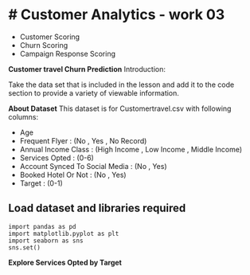 # # Customer Analytics - work 03
 - Customer Scoring
 - Churn Scoring
 - Campaign Response Scoring

**Customer travel Churn Prediction**
Introduction: 

Take the data set that is included in the lesson and add it to the code section to provide a variety of viewable information.

**About Dataset**
This dataset is for Customertravel.csv with following columns:
 - Age
 - Frequent Flyer : (No , Yes , No Record)
 - Annual Income Class : (High Income , Low Income , Middle Income)
 - Services Opted : (0-6)
 - Account Synced To Social Media	: (No , Yes)
 - Booked Hotel Or Not : (No , Yes)
 - Target : (0-1)


## Load dataset and libraries required

    import pandas as pd
    import matplotlib.pyplot as plt
    import seaborn as sns
    sns.set()

**Explore Services Opted by Target**
